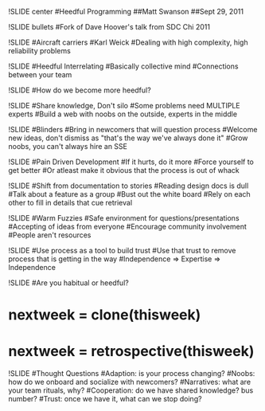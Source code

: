 !SLIDE center
#Heedful Programming
##Matt Swanson
##Sept 29, 2011

!SLIDE bullets
#Fork of Dave Hoover's talk from SDC Chi 2011

!SLIDE
#Aircraft carriers
#Karl Weick
#Dealing with high complexity, high reliability problems

!SLIDE
#Heedful Interrelating
#Basically collective mind
#Connections between your team

!SLIDE
#How do we become more heedful?

!SLIDE
#Share knowledge, Don't silo
#Some problems need MULTIPLE experts
#Build a web with noobs on the outside, experts in the middle

!SLIDE
#Blinders
#Bring in newcomers that will question process
#Welcome new ideas, don't dismiss as "that's the way we've always done it"
#Grow noobs, you can't always hire an SSE

!SLIDE
#Pain Driven Development
#If it hurts, do it more
#Force yourself to get better
#Or atleast make it obvious that the process is out of whack

!SLIDE
#Shift from documentation to stories
#Reading design docs is dull
#Talk about a feature as a group
#Bust out the white board
#Rely on each other to fill in details that cue retrieval

!SLIDE
#Warm Fuzzies
#Safe environment for questions/presentations
#Accepting of ideas from everyone
#Encourage community involvement
#People aren't resources

!SLIDE
#Use process as a tool to build trust
#Use that trust to remove process that is getting in the way
#Independence => Expertise => Independence

!SLIDE
#Are you habitual or heedful?
# nextweek = clone(thisweek)
# nextweek = retrospective(thisweek)

!SLIDE
#Thought Questions
#Adaption: is your process changing?
#Noobs: how do we onboard and socialize with newcomers?
#Narratives: what are your team rituals, why?
#Cooperation: do we have shared knowledge? bus number?
#Trust: once we have it, what can we stop doing?

